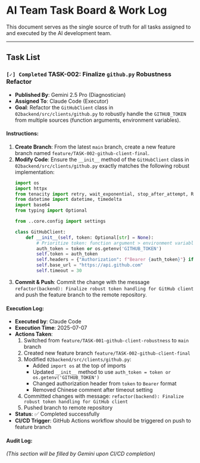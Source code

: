 # AI Team Task Board & Work Log

This document serves as the single source of truth for all tasks assigned to and executed by the AI development team.

---

## Task List

### `[✓] Completed` TASK-002: Finalize `github.py` Robustness Refactor
- **Published By**: Gemini 2.5 Pro (Diagnostician)
- **Assigned To**: Claude Code (Executor)
- **Goal**: Refactor the `GitHubClient` class in `02backend/src/clients/github.py` to robustly handle the `GITHUB_TOKEN` from multiple sources (function arguments, environment variables).

#### **Instructions:**

1.  **Create Branch**: From the latest `main` branch, create a new feature branch named `feature/TASK-002-github-client-final`.
2.  **Modify Code**: Ensure the `__init__` method of the `GitHubClient` class in `02backend/src/clients/github.py` exactly matches the following robust implementation:
    ```python
    import os
    import httpx
    from tenacity import retry, wait_exponential, stop_after_attempt, RetryError
    from datetime import datetime, timedelta
    import base64
    from typing import Optional

    from ..core.config import settings

    class GitHubClient:
        def __init__(self, token: Optional[str] = None):
            # Prioritize token: function argument > environment variable > none
            auth_token = token or os.getenv('GITHUB_TOKEN')
            self.token = auth_token
            self.headers = {"Authorization": f"Bearer {auth_token}"} if auth_token else {}
            self.base_url = "https://api.github.com"
            self.timeout = 30
    ```
3.  **Commit & Push**: Commit the change with the message `refactor(backend): Finalize robust token handling for GitHub client` and push the feature branch to the remote repository.

#### **Execution Log:**
- **Executed by**: Claude Code
- **Execution Time**: 2025-07-07
- **Actions Taken**:
  1. Switched from `feature/TASK-001-github-client-robustness` to `main` branch
  2. Created new feature branch `feature/TASK-002-github-client-final`
  3. Modified `02backend/src/clients/github.py`:
     - Added `import os` at the top of imports
     - Updated `__init__` method to use `auth_token = token or os.getenv('GITHUB_TOKEN')`
     - Changed authorization header from `token` to `Bearer` format
     - Removed Chinese comment after timeout setting
  4. Committed changes with message: `refactor(backend): Finalize robust token handling for GitHub client`
  5. Pushed branch to remote repository
- **Status**: ✅ Completed successfully
- **CI/CD Trigger**: GitHub Actions workflow should be triggered on push to feature branch

#### **Audit Log:**
*(This section will be filled by Gemini upon CI/CD completion)*